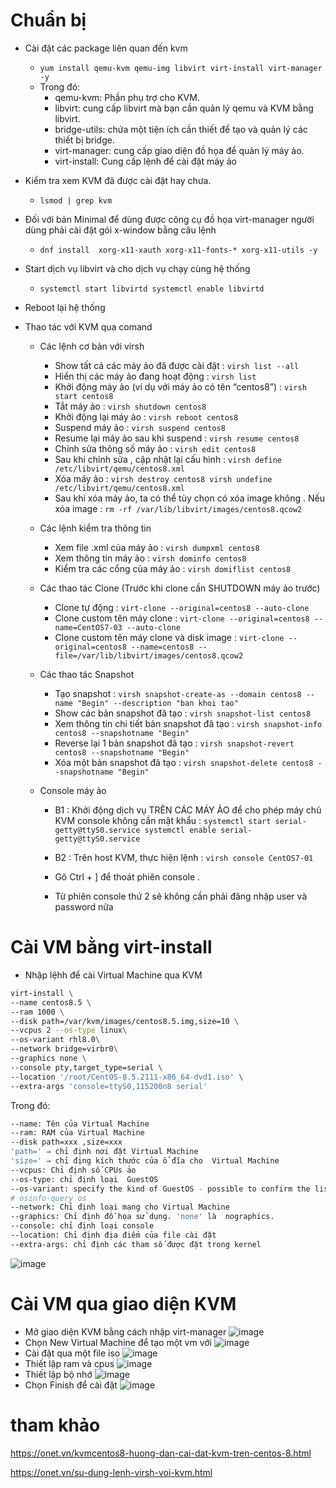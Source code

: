 # Chuẩn bị
- Cài đặt các package liên quan đến kvm
  - `yum install qemu-kvm qemu-img libvirt virt-install virt-manager -y`
  - Trong đó:
    - qemu-kvm: Phần phụ trợ cho KVM.
    - libvirt: cung cấp libvirt mà bạn cần quản lý qemu và KVM bằng libvirt.
    - bridge-utils: chứa một tiện ích cần thiết để tạo và quản lý các thiết bị bridge.
    - virt-manager: cung cấp giao diện đồ họa để quản lý máy ảo.
    - virt-install: Cung cấp lệnh để cài đặt máy ảo
- Kiểm tra xem KVM đã được cài đặt hay chưa. 
  - `lsmod | grep kvm`
- Đối với bản Minimal để dùng được công cụ đồ họa virt-manager người dùng phải cài đặt gói x-window bằng câu lệnh
  - `dnf install  xorg-x11-xauth xorg-x11-fonts-* xorg-x11-utils -y`
- Start dịch vụ libvirt và cho dịch vụ chạy cùng hệ thống
  - `systemctl start libvirtd systemctl enable libvirtd`
- Reboot lại hệ thống

- Thao tác với KVM qua comand
  - Các lệnh cơ bản với virsh
    - Show tất cả các máy ảo đã được cài đặt :
`virsh list --all`
    - Hiển thị các máy ảo đang hoạt động :
`virsh list`
    - Khởi động máy ảo (ví dụ với máy ảo có tên “centos8”) :
`virsh start centos8`
    - Tắt máy ảo :
`virsh shutdown centos8`
    - Khởi động lại máy ảo :
`virsh reboot centos8`
    - Suspend máy ảo :
`virsh suspend centos8`
    - Resume lại máy ảo sau khi suspend :
`virsh resume centos8`
    - Chỉnh sửa thông số máy ảo :
`virsh edit centos8`
    - Sau khi chỉnh sửa , cập nhật lại cấu hình :
`virsh define /etc/libvirt/qemu/centos8.xml`
    - Xóa máy ảo :
`virsh destroy centos8 virsh undefine /etc/libvirt/qemu/centos8.xml`
    - Sau khi xóa máy ảo, ta có thể tùy chọn có xóa image không . Nếu xóa image : `rm -rf /var/lib/libvirt/images/centos8.qcow2`

  -  Các lệnh kiểm tra thông tin
     - Xem file .xml của máy ảo :
`virsh dumpxml centos8`
     - Xem thông tin máy ảo :
`virsh dominfo centos8`
     - Kiểm tra các cổng của máy ảo :
`virsh domiflist centos8`
  - Các thao tác Clone (Trước khi clone cần SHUTDOWN máy ảo trước)
    - Clone tự động :
`virt-clone --original=centos8 --auto-clone`
    - Clone custom tên máy clone :
`virt-clone --original=centos8 --name=CentOS7-03 --auto-clone`
    - Clone custom tên máy clone và disk image :
`virt-clone --original=centos8 --name=centos8 --file=/var/lib/libvirt/images/centos8.qcow2`
  - Các thao tác Snapshot
    - Tạo snapshot :
`virsh snapshot-create-as --domain centos8 --name "Begin" --description "ban khoi tao"`
    - Show các bản snapshot đã tạo :
`virsh snapshot-list centos8`
    - Xem thông tin chi tiết bản snapshot đã tạo :
`virsh snapshot-info centos8 --snapshotname "Begin"`
    - Reverse lại 1 bản snapshot đã tạo :
`virsh snapshot-revert centos8 --snapshotname "Begin"`
    - Xóa một bản snapshot đã tạo :
`virsh snapshot-delete centos8 --snapshotname "Begin"`
  - Console máy ảo
    - B1 : Khởi động dịch vụ TRÊN CÁC MÁY ẢO để cho phép máy chủ KVM console không cần mật khẩu :
`systemctl start serial-getty@ttyS0.service systemctl enable serial-getty@ttyS0.service`
    - B2 : Trên host KVM, thực hiện lệnh :
`virsh console CentOS7-01`

    - Gõ Ctrl + ] để thoát phiên console .

    - Từ phiên console thứ 2 sẽ không cần phải đăng nhập user và password nữa


# Cài VM bằng virt-install
- Nhập lệhh để cài Virtual Machine qua KVM
```sh
virt-install \ 
--name centos8.5 \ 
--ram 1000 \
--disk path=/var/kvm/images/centos8.5.img,size=10 \
--vcpus 2 --os-type linux\
--os-variant rhl8.0\
--network bridge=virbr0\
--graphics none \
--console pty,target_type=serial \
--location '/root/CentOS-8.5.2111-x86_64-dvd1.iso' \
--extra-args 'console=ttyS0,115200n8 serial'
```
Trong đó:
```sh
--name: Tên của Virtual Machine
--ram: RAM của Virtual Machine
--disk path=xxx ,size=xxx
'path=' ⇒ chỉ định nơi đặt Virtual Machine
'size=' ⇒ chỉ địng kích thước của ổ đĩa cho  Virtual Machine
--vcpus: Chỉ định số CPUs ảo
--os-type: chỉ định loại  GuestOS
--os-variant: specify the kind of GuestOS - possible to confirm the list with the command below
# osinfo-query os
--network: Chỉ định loại mạng cho Virtual Machine
--graphics: Chỉ định đồ họa sử dụng. 'none' là  nographics.
--console: chỉ định loại console 
--location: Chỉ định địa điểm của file cài đặt 
--extra-args: chỉ định các tham số được đặt trong kernel
```
  ![image](image/Screenshot_8.png)

# Cài VM qua giao diện KVM

- Mở giao diện KVM bằng cách nhập virt-manager 
  ![image](image/Screenshot_1.png)
- Chọn New Virtual Machine để tạo một vm với
  ![image](image/Screenshot_2.png)
- Cài đặt qua một file iso
  ![image](image/Screenshot_3.png)
- Thiết lập ram và cpus
  ![image](image/Screenshot_4.png)
- Thiết lập bộ nhớ
  ![image](image/Screenshot_6.png)
- Chọn Finish để cài đặt 
  ![image](image/Screenshot_7.png)


# tham khảo 

https://onet.vn/kvmcentos8-huong-dan-cai-dat-kvm-tren-centos-8.html

https://onet.vn/su-dung-lenh-virsh-voi-kvm.html